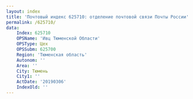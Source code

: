 ```yaml
---
layout: index
title: 'Почтовый индекс 625710: отделение почтовой связи Почты России'
permalink: /625710/
data:
    Index: 625710
    OPSName: 'Ивц Тюменской Области'
    OPSType: Цех
    OPSSubm: 625700
    Region: 'Тюменская область'
    Autonom: ''
    Area: ''
    City: Тюмень
    City1: ''
    ActDate: '20190306'
    IndexOld: ''
---
```

